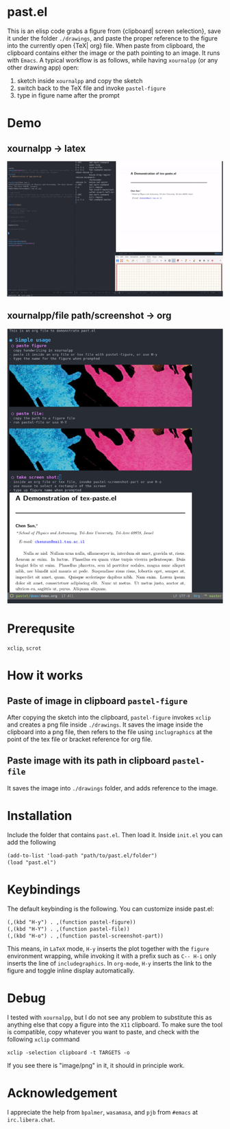# past.el
This is an elisp code grabs a figure from {clipboard| screen selection}, save it under the folder `./drawings`, and paste the proper reference to the figure into the currently open {TeX| org} file. When paste from clipboard, the clipboard contains either the image or the path pointing to an image.  It runs with `Emacs`. A typical workflow is as follows, while having `xournalpp`  (or any other drawing app) open:

1. sketch inside `xournalpp` and copy the sketch 
1. switch back to the TeX file and invoke `pastel-figure`
1. type in figure name after the prompt

# Demo
## xournalpp -> latex
![demo gif](./demo/demo.gif)

## xournalpp/file path/screenshot -> org
![demo gif](./demo/drawings/org_demo.png)

# Prerequsite
`xclip`, `scrot`

# How it works
## Paste of image in clipboard `pastel-figure`
After copying the sketch into the clipboard, `pastel-figure` invokes `xclip` and creates a png file inside `./drawings`. It saves the image inside the clipboard into a png file, then refers to the file using `inclugraphics` at the point of the tex file or bracket reference for org file.

## Paste image with its path in clipboard `pastel-file`
It saves the image into `./drawings` folder, and adds reference to the image. 


# Installation
Include the folder that contains `past.el`. Then load it. Inside `init.el` you can add the following

    (add-to-list 'load-path "path/to/past.el/folder")
    (load "past.el")


# Keybindings 
The default keybinding is the following. You can customize inside past.el:

    (,(kbd "H-y") . ,(function pastel-figure))
    (,(kbd "H-Y") . ,(function pastel-file))    
    (,(kbd "H-o") . ,(function pastel-screenshot-part))

This means, in `LaTeX` mode, `H-y` inserts the plot together with the `figure` environment wrapping, while invoking it with a prefix such as `C-- H-i` only inserts the line of `includegraphics`. In `org-mode`, `H-y` inserts the link to the figure and toggle inline display automatically. 

# Debug
I tested with `xournalpp`, but I do not see any problem to substitute this as anything else that copy a figure into the `X11` clipboard. To make sure the tool is compatible, copy whatever you want to paste, and check with the following `xclip` command

    xclip -selection clipboard -t TARGETS -o
    
If you see there is "image/png" in it, it should in principle work. 

# Acknowledgement
I appreciate the help from `bpalmer`, `wasamasa`, and `pjb` from `#emacs` at `irc.libera.chat`.